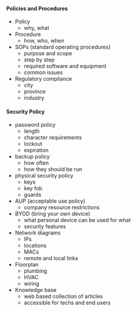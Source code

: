 #### Policies and Procedures
- Policy
	- why, what
- Procedure
	- how, who, when
- SOPs (standard operating procedures)
	- purpose and scope
	- step by step
	- required software and equipment
	- common issues
- Regulatory compliance
	- city
	- province
	- industry

#### Security Policy
- password policy
	- length
	- character requirements
	- lockout
	- expiration
- backup policy
	- how often
	- how they should be run
- physical security policy
	- keys
	- key fob
	- guards
- AUP (acceptable use policy)
	- company resource restrictions
- BYOD (bring your own device)
	- what personal device can be used for what
	- security features
- Network diagrams
	- IPs
	- locations
	- MACs
	- remote and local links
- Floorplan
	- plumbing
	- HVAC
	- wiring
- Knowledge base
	- web based collection of articles
	- accessible for techs and end users
